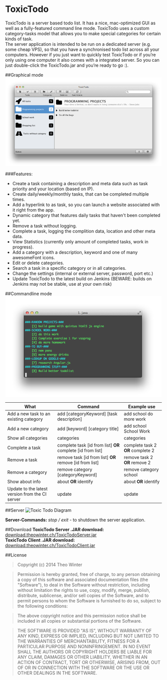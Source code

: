ToxicTodo
=========

ToxicTodo is a server based todo list. It has a nice, mac-optimized GUI as well as a fully-featured command line mode. ToxicTodo uses a custom category-tasks model that allows you to make special categories for certain kinds of task.  
The server application is intended to be run on a dedicated server (e.g. some cheap VPS), so that you have a synchronised todo list across all your computers. However if you just want to quickly test ToxicTodo or if you’re only using one computer it also comes with a integrated server. So you can just double-click the ToxicTodo.jar and you’re ready to go :).

##Graphical mode
![Toxic Todo GUI](https://raw.githubusercontent.com/aerobless/ToxicTodo/master/ToxicTodo_GUI.png)

###Features:
 * Create a task containing a description and meta data such as task priority and your location (based on IP).
 * Create daily/weekly/monthly tasks, that can be completed multiple times.
 * Add a hyperlink to as task, so you can launch a website associated with it right from the app.
 * Dynamic category that features daily tasks that haven't been completed yet.
 * Remove a task without logging.
 * Complete a task, logging the complition data, location and other meta data.
 * View Statistics (currently only amount of completed tasks, work in progress).
 * Add a category with a description, keyword and one of many awesomeFont icons.
 * Edit or delete categories.
 * Search a task in a specific category or in all categories.
 * Change the settings (internal or external server, password, port etc.)
 * Update ToxicTodo to the latest build on Jenkins (BEWARE: builds on Jenkins may not be stable, use at your own risk)

##Commandline mode
![Toxic Todo Client](https://raw.githubusercontent.com/aerobless/ToxicTodo/master/ToxicTodo_CLI.png)

What | Command | Example use
------------- | ------------- | ------------- 
Add a new task to an existing category | add [categoryKeyword] [task description] | add school do more work
Add a new category | add [keyword] [category title] | add school School Work
Show all categories | categories | categories
Complete a task | complete task [id from list] **OR** complete [id from list] | complete task 2 **OR** complete 2
Remove a task | remove task [id from list] **OR** remove [id from list] | remove task 2 **OR** remove 2
Remove a category | remove category [categoryKeyword] | remove category school
Show about info | about **OR** identify | about **OR** identify
Update to the latest version from the CI server | update | update

##Server
![Toxic Todo Diagram](http://w1nter.com/downloads/toxicTodoDiag.png)

**Server-Commands:**
*stop / exit* - to shutdown the server application.


##Download
**ToxicTodo Server .JAR download:** [download.theowinter.ch/ToxicTodoServer.jar](http://download.theowinter.ch/ToxicTodoServer.jar)  
**ToxicTodo Client .JAR download:** [download.theowinter.ch/ToxicTodoClient.jar](http://download.theowinter.ch/ToxicTodoClient.jar)  


##License
> Copyright (c) 2014 Theo Winter

> Permission is hereby granted, free of charge, to any person obtaining a copy
of this software and associated documentation files (the "Software"), to deal
in the Software without restriction, including without limitation the rights
to use, copy, modify, merge, publish, distribute, sublicense, and/or sell
copies of the Software, and to permit persons to whom the Software is
furnished to do so, subject to the following conditions:

> The above copyright notice and this permission notice shall be included in
all copies or substantial portions of the Software.

> THE SOFTWARE IS PROVIDED "AS IS", WITHOUT WARRANTY OF ANY KIND, EXPRESS OR
IMPLIED, INCLUDING BUT NOT LIMITED TO THE WARRANTIES OF MERCHANTABILITY,
FITNESS FOR A PARTICULAR PURPOSE AND NONINFRINGEMENT. IN NO EVENT SHALL THE
AUTHORS OR COPYRIGHT HOLDERS BE LIABLE FOR ANY CLAIM, DAMAGES OR OTHER
LIABILITY, WHETHER IN AN ACTION OF CONTRACT, TORT OR OTHERWISE, ARISING FROM,
OUT OF OR IN CONNECTION WITH THE SOFTWARE OR THE USE OR OTHER DEALINGS IN
THE SOFTWARE.
